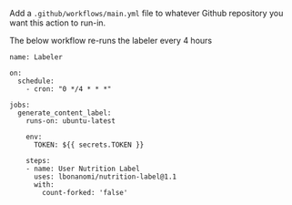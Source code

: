 Add a `.github/workflows/main.yml` file to whatever Github repository you want this action to run-in.

The below workflow re-runs the labeler every 4 hours

```
name: Labeler

on:
  schedule:
    - cron: "0 */4 * * *"

jobs:
  generate_content_label:
    runs-on: ubuntu-latest

    env:
      TOKEN: ${{ secrets.TOKEN }}   

    steps:
    - name: User Nutrition Label
      uses: lbonanomi/nutrition-label@1.1
      with:
        count-forked: 'false'
```
